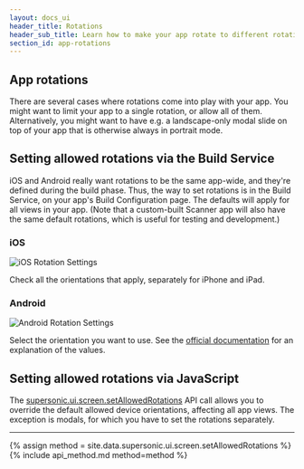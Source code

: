 ```yaml
---
layout: docs_ui
header_title: Rotations
header_sub_title: Learn how to make your app rotate to different rotations.
section_id: app-rotations
---
```

<section class="docs-section" id="app-rotations">

# App rotations

There are several cases where rotations come into play with your app. You might want to limit your app to a single rotation, or allow all of them. Alternatively, you might want to have e.g. a landscape-only modal slide on top of your app that is otherwise always in portrait mode.

</section>
<section class="docs-section" id="setting-allowed-rotations-via-the-build-service">

## Setting allowed rotations via the Build Service

iOS and Android really want rotations to be the same app-wide, and they're defined during the build phase. Thus, the way to set rotations is in the Build Service, on your app's Build Configuration page. The defaults will apply for all views in your app. (Note that a custom-built Scanner app will also have the same default rotations, which is useful for testing and development.)

### iOS

<img src="/img/ui-and-navigation/ios_rotation_settings.png" alt="iOS Rotation Settings">

Check all the orientations that apply, separately for iPhone and iPad.

### Android

<img src="/img/ui-and-navigation/android_rotation_settings.png" alt="Android Rotation Settings">

Select the orientation you want to use. See the [official documentation](http://developer.android.com/reference/android/R.attr.html#screenOrientation) for an explanation of the values.

</section>
<section class="docs-section" id="setting-allowed-rotations-via-javascript">

## Setting allowed rotations via JavaScript

The [supersonic.ui.screen.setAllowedRotations](#setallowedrotations) API call allows you to override the default allowed device orientations, affecting all app views. The exception is modals, for which you have to set the rotations separately.

</section>
<hr>
<section class="docs-section" id="setallowedrotations">

{% assign method = site.data.supersonic.ui.screen.setAllowedRotations %}
{% include api_method.md method=method %}

</section>
